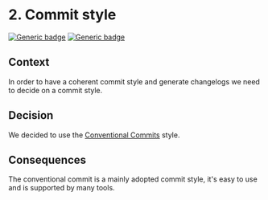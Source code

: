 # 2. Commit style

[![Generic badge](https://img.shields.io/badge/Date-2023/10/24-blue.svg)](https://shields.io/)
[![Generic badge](https://img.shields.io/badge/Status-Accepted-Green.svg)](https://shields.io/)

## Context

In order to have a coherent commit style and generate changelogs we need to decide on a commit style.

## Decision

We decided to use the [Conventional Commits](https://www.conventionalcommits.org/en/v1.0.0/) style.

## Consequences

The conventional commit is a mainly adopted commit style, it's easy to use and is supported by many tools.

